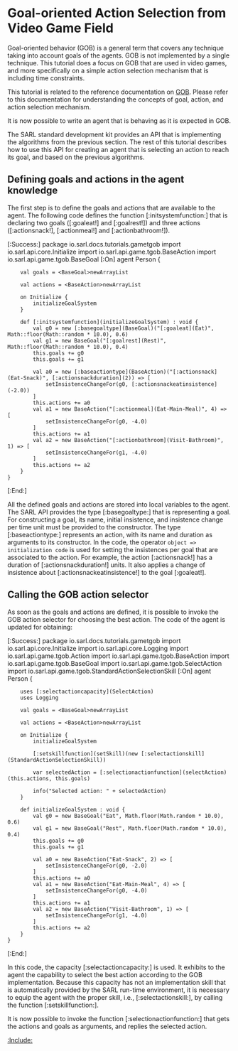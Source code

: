 # Goal-oriented Action Selection from Video Game Field

Goal-oriented behavior (GOB) is a general term that covers any technique taking into account goals of the agents.
GOB is not implemented by a single technique.
This tutorial does a focus on GOB that are used in video games, and more specifically on a simple action selection
mechanism that is including time constraints.

This tutorial is related to the reference documentation on [GOB](../../lang/sdk/TGob.md).
Please refer to this documentation for understanding the concepts of goal, action, and action selection mechanism.

It is now possible to write an agent that is behaving as it is expected in GOB.

The SARL standard development kit provides an API that is implementing the algorithms from the previous section.
The rest of this tutorial describes how to use this API for creating an agent that is selecting an action to reach its goal, and based on the previous algorithms.

## Defining goals and actions in the agent knowledge

The first step is to define the goals and actions that are available to the agent.
The following code defines the function [:initsystemfunction:] that is declaring two goals ([:goaleat!] and [:goalrest!]) and three actions ([:actionsnack!], [:actionmeal!] and [:actionbathroom!]).

[:Success:]
	package io.sarl.docs.tutorials.gametgob
	import io.sarl.api.core.Initialize
	import io.sarl.api.game.tgob.BaseAction
	import io.sarl.api.game.tgob.BaseGoal
	[:On]
	agent Person {

		val goals = <BaseGoal>newArrayList
	
		val actions = <BaseAction>newArrayList

		on Initialize {
			initializeGoalSystem
		}

		def [:initsystemfunction](initializeGoalSystem) : void {
			val g0 = new [:basegoaltype](BaseGoal)("[:goaleat](Eat)", Math::floor(Math::random * 10.0), 0.6)
			val g1 = new BaseGoal("[:goalrest](Rest)", Math::floor(Math::random * 10.0), 0.4)
			this.goals += g0
			this.goals += g1
	
			val a0 = new [:baseactiontype](BaseAction)("[:actionsnack](Eat-Snack)", [:actionsnackduration](2)) => [
				setInsistenceChangeFor(g0, [:actionsnackeatinsistence](-2.0))
			]
			this.actions += a0
			val a1 = new BaseAction("[:actionmeal](Eat-Main-Meal)", 4) => [
				setInsistenceChangeFor(g0, -4.0)
			]
			this.actions += a1
			val a2 = new BaseAction("[:actionbathroom](Visit-Bathroom)", 1) => [
				setInsistenceChangeFor(g1, -4.0)
			]
			this.actions += a2
		}
	}
[:End:]

All the defined goals and actions are stored into local variables to the agent.
The SARL API provides the type [:basegoaltype:] that is representing a goal. For constructing a goal, its name, initial insistence, and insistence change per time unit must be provided to the constructor.
The type [:baseactiontype:] represents an action, with its name and duration as arguments to its constructor.
In the code, the operator `object => initialization code` is used for setting the insistences per goal that are associated to the action.
For example, the action [:actionsnack!] has a duration of [:actionsnackduration!] units. It also applies a change of insistence about [:actionsnackeatinsistence!] to the goal [:goaleat!].

## Calling the GOB action selector

As soon as the goals and actions are defined, it is possible to invoke the GOB action selector for choosing the best action.
The code of the agent is updated for obtaining:

[:Success:]
	package io.sarl.docs.tutorials.gametgob
	import io.sarl.api.core.Initialize
	import io.sarl.api.core.Logging
	import io.sarl.api.game.tgob.Action
	import io.sarl.api.game.tgob.BaseAction
	import io.sarl.api.game.tgob.BaseGoal
	import io.sarl.api.game.tgob.SelectAction
	import io.sarl.api.game.tgob.StandardActionSelectionSkill
	[:On]
	agent Person {

		uses [:selectactioncapacity](SelectAction)
		uses Logging

		val goals = <BaseGoal>newArrayList
	
		val actions = <BaseAction>newArrayList

		on Initialize {
			initializeGoalSystem

			[:setskillfunction](setSkill)(new [:selectactionskill](StandardActionSelectionSkill))

			var selectedAction = [:selectionactionfunction](selectAction)(this.actions, this.goals)
			
			info("Selected action: " + selectedAction)
		}

		def initializeGoalSystem : void {
			val g0 = new BaseGoal("Eat", Math.floor(Math.random * 10.0), 0.6)
			val g1 = new BaseGoal("Rest", Math.floor(Math.random * 10.0), 0.4)
			this.goals += g0
			this.goals += g1
	
			val a0 = new BaseAction("Eat-Snack", 2) => [
				setInsistenceChangeFor(g0, -2.0)
			]
			this.actions += a0
			val a1 = new BaseAction("Eat-Main-Meal", 4) => [
				setInsistenceChangeFor(g0, -4.0)
			]
			this.actions += a1
			val a2 = new BaseAction("Visit-Bathroom", 1) => [
				setInsistenceChangeFor(g1, -4.0)
			]
			this.actions += a2
		}
	}
[:End:]

In this code, the capacity [:selectactioncapacity:] is used. It exhibits to the agent the capability to select the best action according to the GOB implementation.
Because this capacity has not an implementation skill that is automatically provided by the SARL run-time environment, it is necessary to equip the agent with
the proper skill, i.e., [:selectactionskill:], by calling the function [:setskillfunction:].

It is now possible to invoke the function [:selectionactionfunction:] that gets the actions and goals as arguments, and replies the selected action.



[:Include:](../../includes/legal.inc)
